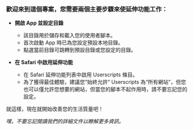 ### 歡迎來到這個專案，您需要兩個主要步驟來使延伸功能工作：

- **開啟 App 並設定目錄**

  - 該目錄用於儲存和載入您的使用者腳本。
  - 首次啟動 App 時已為您設定預設本地目錄。
  - 點選當前目錄可跳轉到預設目錄或您設定的目錄。

- **在 Safari 中啟用延伸功能**

  - 在 Safari 延伸功能列表中啟用 Userscripts 條目。
  - 為了獲得最佳體驗，建議您“始終允許” Userscripts 為“所有網站”，但您也可以僅允許您想要的網站，但當您的腳本不起作用時，請不要忘記您的設定。

就這樣，現在就開始改善您的生活質量吧！

_嘿，不要忘記閱讀我們的詳細文件以瞭解更多資訊。_

